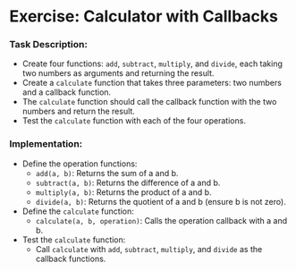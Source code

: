 # Exercise: Calculator with Callbacks

### Task Description:
- Create four functions: `add`, `subtract`, `multiply`, and `divide`, each taking two numbers as arguments and returning the result.
- Create a `calculate` function that takes three parameters: two numbers and a callback function.
- The `calculate` function should call the callback function with the two numbers and return the result.
- Test the `calculate` function with each of the four operations.

### Implementation:
- Define the operation functions:
    - `add(a, b)`: Returns the sum of a and b.
    - `subtract(a, b)`: Returns the difference of a and b.
    - `multiply(a, b)`: Returns the product of a and b.
    - `divide(a, b)`: Returns the quotient of a and b (ensure b is not zero).
- Define the `calculate` function:
    - `calculate(a, b, operation)`: Calls the operation callback with a and b.
- Test the `calculate` function:
    - Call `calculate` with `add`, `subtract`, `multiply`, and `divide` as the callback functions.
